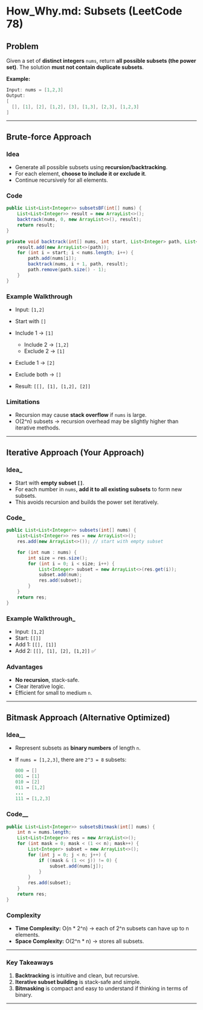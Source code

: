 # How\_Why.md: Subsets (LeetCode 78)

## Problem

Given a set of **distinct integers** `nums`, return **all possible subsets (the power set)**.
The solution **must not contain duplicate subsets**.

**Example:**

```java
Input: nums = [1,2,3]
Output:
[
  [], [1], [2], [1,2], [3], [1,3], [2,3], [1,2,3]
]
```

---

## Brute-force Approach

### Idea

* Generate all possible subsets using **recursion/backtracking**.
* For each element, **choose to include it or exclude it**.
* Continue recursively for all elements.

### Code

```java
public List<List<Integer>> subsetsBF(int[] nums) {
    List<List<Integer>> result = new ArrayList<>();
    backtrack(nums, 0, new ArrayList<>(), result);
    return result;
}

private void backtrack(int[] nums, int start, List<Integer> path, List<List<Integer>> result) {
    result.add(new ArrayList<>(path));
    for (int i = start; i < nums.length; i++) {
        path.add(nums[i]);
        backtrack(nums, i + 1, path, result);
        path.remove(path.size() - 1);
    }
}
```

### Example Walkthrough

* Input: `[1,2]`
* Start with `[]`
* Include 1 → `[1]`

  * Include 2 → `[1,2]`
  * Exclude 2 → `[1]`
* Exclude 1 → `[2]`
* Exclude both → `[]`
* Result: `[[], [1], [1,2], [2]]`

### Limitations

* Recursion may cause **stack overflow** if `nums` is large.
* O(2^n) subsets → recursion overhead may be slightly higher than iterative methods.

---

## Iterative Approach (Your Approach)

### Idea_

* Start with **empty subset `[]`**.
* For each number in `nums`, **add it to all existing subsets** to form new subsets.
* This avoids recursion and builds the power set iteratively.

### Code_

```java
public List<List<Integer>> subsets(int[] nums) {
    List<List<Integer>> res = new ArrayList<>();
    res.add(new ArrayList<>()); // start with empty subset

    for (int num : nums) {
        int size = res.size();
        for (int i = 0; i < size; i++) {
            List<Integer> subset = new ArrayList<>(res.get(i));
            subset.add(num);
            res.add(subset);
        }
    }
    return res;
}
```

### Example Walkthrough_

* Input: `[1,2]`
* Start: `[[]]`
* Add 1: `[[], [1]]`
* Add 2: `[[], [1], [2], [1,2]]` ✅

### Advantages

* **No recursion**, stack-safe.
* Clear iterative logic.
* Efficient for small to medium `n`.

---

## Bitmask Approach (Alternative Optimized)

### Idea__

* Represent subsets as **binary numbers** of length `n`.
* If `nums = [1,2,3]`, there are `2^3 = 8` subsets:

  ```java
  000 → []
  001 → [1]
  010 → [2]
  011 → [1,2]
  ...
  111 → [1,2,3]
  ```

### Code__

```java
public List<List<Integer>> subsetsBitmask(int[] nums) {
    int n = nums.length;
    List<List<Integer>> res = new ArrayList<>();
    for (int mask = 0; mask < (1 << n); mask++) {
        List<Integer> subset = new ArrayList<>();
        for (int j = 0; j < n; j++) {
            if ((mask & (1 << j)) != 0) {
                subset.add(nums[j]);
            }
        }
        res.add(subset);
    }
    return res;
}
```

### Complexity

* **Time Complexity:** O(n \* 2^n) → each of 2^n subsets can have up to n elements.
* **Space Complexity:** O(2^n \* n) → stores all subsets.

---

### Key Takeaways

1. **Backtracking** is intuitive and clean, but recursive.
2. **Iterative subset building** is stack-safe and simple.
3. **Bitmasking** is compact and easy to understand if thinking in terms of binary.

---


